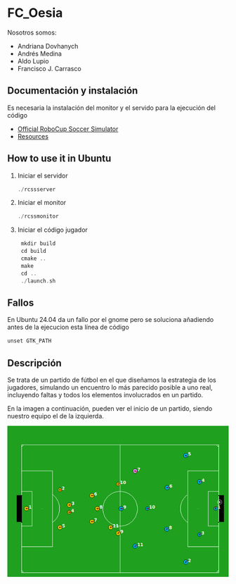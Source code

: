 # FC_Oesia

Nosotros somos:
- Andriana Dovhanych
- Andrés Medina 
- Aldo Lupio
- Francisco J. Carrasco

## Documentación y instalación
Es necesaria la instalación del monitor y el servido para la ejecución del código
- [Official RoboCup Soccer Simulator](https://rcsoccersim.github.io/)
- [Resources](https://github.com/rcsoccersim/)

## How to use it in Ubuntu
1. Iniciar el servidor
   ````C
   ./rcssserver
   ````
   
2. Iniciar el monitor
    ````C
   ./rcssmonitor
   ````
3. Iniciar el código jugador
    ````C
     mkdir build
     cd build
     cmake ..
     make
     cd ..
     ./launch.sh
   ````
## Fallos 
En Ubuntu 24.04 da un fallo por el gnome pero se soluciona añadiendo antes de la ejecucion esta línea de código
````c
unset GTK_PATH
````
## Descripción
Se trata de un partido de fútbol en el que diseñamos la estrategia de los jugadores, simulando un encuentro lo más parecido posible a uno real, incluyendo faltas y todos los elementos involucrados en un partido.

En la imagen a continuación, pueden ver el inicio de un partido, siendo nuestro equipo el de la izquierda.

![Imagen](imagenes/robocup.png)


